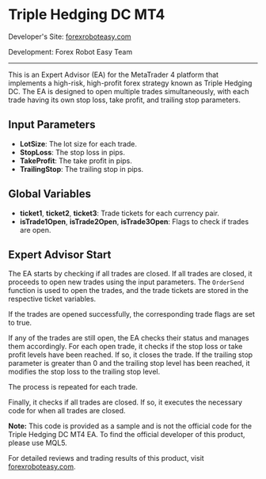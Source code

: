 # Triple Hedging DC MT4

Developer's Site: [forexroboteasy.com](https://forexroboteasy.com)

Development: Forex Robot Easy Team

---

This is an Expert Advisor (EA) for the MetaTrader 4 platform that implements a high-risk, high-profit forex strategy known as Triple Hedging DC. The EA is designed to open multiple trades simultaneously, with each trade having its own stop loss, take profit, and trailing stop parameters.

## Input Parameters

- **LotSize**: The lot size for each trade.
- **StopLoss**: The stop loss in pips.
- **TakeProfit**: The take profit in pips.
- **TrailingStop**: The trailing stop in pips.

## Global Variables

- **ticket1**, **ticket2**, **ticket3**: Trade tickets for each currency pair.
- **isTrade1Open**, **isTrade2Open**, **isTrade3Open**: Flags to check if trades are open.

## Expert Advisor Start

The EA starts by checking if all trades are closed. If all trades are closed, it proceeds to open new trades using the input parameters. The `OrderSend` function is used to open the trades, and the trade tickets are stored in the respective ticket variables.

If the trades are opened successfully, the corresponding trade flags are set to true.

If any of the trades are still open, the EA checks their status and manages them accordingly. For each open trade, it checks if the stop loss or take profit levels have been reached. If so, it closes the trade. If the trailing stop parameter is greater than 0 and the trailing stop level has been reached, it modifies the stop loss to the trailing stop level.

The process is repeated for each trade.

Finally, it checks if all trades are closed. If so, it executes the necessary code for when all trades are closed.

**Note:** This code is provided as a sample and is not the official code for the Triple Hedging DC MT4 EA. To find the official developer of this product, please use MQL5.

For detailed reviews and trading results of this product, visit [forexroboteasy.com](https://forexroboteasy.com/forex-robot-review/triple-hedging-dc-mt4-review-high-risk-high-profit-forex-strategy/).
